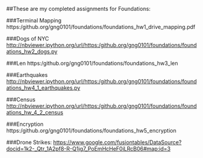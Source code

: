 ##These are my completed assignments for Foundations:

###Terminal Mapping
https:/github.org/gng0101/foundations/foundations_hw1_drive_mapping.pdf

###Dogs of NYC
http://nbviewer.ipython.org/url/https:/github.org/gng0101/foundations/foundations_hw2_dogs.py

###Len
https:/github.org/gng0101/foundations/foundations_hw3_len

###Earthquakes
http://nbviewer.ipython.org/url/https:/github.org/gng0101/foundations/foundations_hw4_1_earthquakes.py

###Census
http://nbviewer.ipython.org/url/https:/github.org/gng0101/foundations/foundations_hw_4_2_census


###Encryption
https:/github.org/gng0101/foundations/foundations_hw5_encryption

###Drone Strikes:
https://www.google.com/fusiontables/DataSource?docid=1k2-_Qtr_1A2pf8-R-Q1jg7_PoEmHcHeF0iLRcB06#map:id=3


